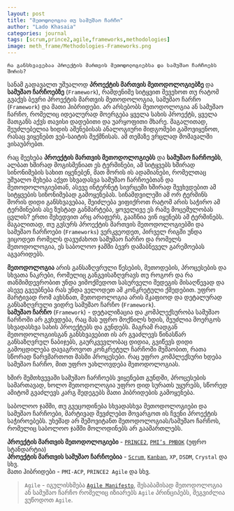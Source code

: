 ```yaml
---
layout: post
title: "მეთოდოლოგია თუ სამუშაო ჩარჩო"
author: "Lado Khasaia"
categories: journal
tags: [scrum,prince2,agile,frameworks,methodologies]
image: meth_frame/Methodologies-Frameworks.png
---
```

`რა განსხვავებაა პროექტის მართვის მეთოდოლოგიებსა და სამუშაო ჩარჩოებს შორის?`

სანამ გადავალთ უშუალოდ **პროექტის მართვის მეთოდოლოგიებზე** და **სამუშაო ჩარჩოებზე** (`Framework`), რამდენიმე სიტყვით შევეხოთ თუ რატომ გვაქვს ბევრი პროექტის მართვის მეთოდოლოგია, სამუშაო ჩარჩო (`Framework`) და მათი ჰიბრიდები.
არ არსებობს მეთოდოლოგია ან სამუშაო ჩარჩო, რომელიც იდეალურად მოერგება ყველა სახის პროექტს, ყველა მათგანს აქვს თავისი დადებითი და უარყოფითი მხარე. მაგალითად, შეუძლებელია ხიდის აშენებისას ანალოგიური მიდგომები გამოვიყენოთ, რასაც ვიყენებთ ვებ-საიტის შექმნისას. 
ამ თემაზე ვრცლად მომავალში ვისაუბრებთ.

რაც შეეხება **პროექტის მართვის მეთოდოლოგიებს** და **სამუშაო ჩარჩოებს**, ალბათ ხშირად მოგისმენიათ ეს ტერმინები, ამ სიტყვებს ხშირად სინონიმების სახით იყენებენ, მათ შორის ის ადამიანები, რომელთაც უშუალო შეხება აქვთ სხვადასვა სამუშაო ჩარჩოებთან და მეთოდოლოგიებთან, ასევე ინტერნეტ სივრცეში ხშირად შევხვდებით ამ სიტყვების სინონიმებად გამოყენებას.
სინამდვილეში ამ ორ ტერმინს შორის დიდი განსხვავებაა, შეიძლება ვიფიქროთ რატომ არის საჭირო ამ ტერმინების ასე ზუსტად განმარტება, ყოველივე ეს რამე მოცემულობას ცვლის?
ერთი შეხედვით არც არაფერს, გააჩნია ვინ იყენებს ამ ტერმინებს. მაგალითად, თუ გვსურს პროექტის მართვის მეთოდოლოგიებში და სამუშაო ჩარჩოები (`Frameworks`) ვერკვეოდეთ, პირველ რიგში უნდა ვიცოდეთ რომელს დავუძახოთ სამუშაო ჩარჩო და რომელს მეთოდოლოგია, ეს საბოლოო ჯამში ბევრ დამაბნეველ გარემოებას აგვარიდებს.

**მეთოდოლოგია** არის განსაზღვრული წესების, მეთოდების, პროცესების და სხვათა ნაკრები, რომელიც განგვისაზღვრავს  თუ როგორ და რა თანმიმდევრობით უნდა ვიმოქმედოთ სასურველი შედეგის მისაღწევად და ასევე გვეუბნება რას უნდა ველოდეთ ამ კონკრეტული ქმედებით. 
უფრო მარტივად რომ ავხსნათ, მეთოდოლოგია არის მკაფიოდ და დეტალურად განსაზღვრული ვიდრე სამუშაო ჩარჩო (`Framework`).   
**სამუშაო ჩარჩო** (`Framework`) - დეტალიზაცია და კომპლექსურობა სამუშაო ჩარჩოში არ გვხვდება, რაც მას უფრო მოქნილს ხდის, შეუძლია მოერგოს სხვადასხვა სახის პროექტებს და გუნდებს. მაგრამ რადგან მეთოდოლოგიისგან განსხვავებით ის არ გვაძლევს წინასწარ განსაზღვრულ ნაბიჯებს, გაურკვევლობაც დიდია, გვიწევს დიდი გამოცდილება დავაგროვოთ კონკრეტულ ჩარჩოში მუშაობით, რათა სწორად წარვმართოთ მასში პროცესები.
რაც უფრო კომპლექსური ხდება სამუშაო ჩარჩო, მით უფრო უახლოვდება მეთოდოლოგიას.


ხშირ შემთხვევაში სამუშაო ჩარჩოებს ვიყენებთ გუნდში, პროცესების სამართავად, ხოლო მეთოდოლოგია უფრო დიდ სურათს უყურებს, სწორედ ამიტომ გვაძლევს კარგ შედეგებს მათი ჰიბრიდების გამოყენება.

საბოლოო ჯამში, თუ გვეცოდინება სხვადასხვა მეთოდოლოგიები და სამუშაო ჩარჩოები, მარტივად შევძლებთ მოვარგოთ ის ჩვენი პროექტის საჭიროებებს. უხეშად არ შემოვიტანთ მეთოდოლოგიას/სამუშაო ჩარჩოს, რომელიც საბოლოო ჯამში მოლოდინებს არ გაამართლებს.

**პროექტის მართვის მეთოდოლოგიები** - [`PRINCE2`](https://en.wikipedia.org/wiki/PRINCE2), [`PMI’s PMBOK`](https://en.wikipedia.org/wiki/Project_Management_Body_of_Knowledge) (უფრო სტანდარტია)   
**პროექტის მართვის სამუშაო ჩარჩოებია** - [`Scrum`](https://www.scrum.org/resources/what-is-scrum), [`Kanban`](), `XP`, `DSDM`, `Crystal` და სხვ.   
მათი ჰიბრიდები - `PMI-ACP`, `PRINCE2 Agile` და სხვ.

> `Agile` - იგულისხმება [`Agile Manifesto`](https://agilemanifesto.org/), შესაბამისად მეთოდოლოგია ან სამუშაო ჩარჩო რომელიც იზიარებს `Agile` პრინციპებს, შეგვიძლია ვუწოდოთ `Agile`.
